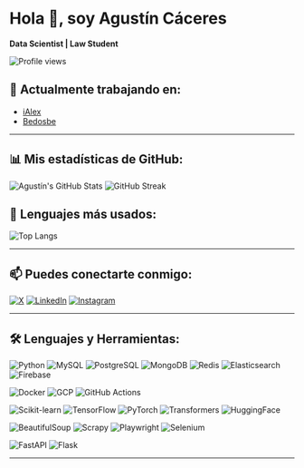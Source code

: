 # Hola 👋, soy Agustín Cáceres

**Data Scientist | Law Student**

![Profile views](https://komarev.com/ghpvc/?username=agustin-caceres&label=Profile%20views&color=0e75b6&style=flat)

## 🚀 Actualmente trabajando en:
- [iAlex](https://ialex.com)
- [Bedosbe](https://provhea.com/)

---

## 📊 Mis estadísticas de GitHub:
![Agustín's GitHub Stats](https://github-readme-stats.vercel.app/api?username=agustin-caceres&show_icons=true&theme=tokyonight)
![GitHub Streak](https://github-readme-streak-stats.herokuapp.com/?user=agustin-caceres&theme=tokyonight)

## 🎨 Lenguajes más usados:
![Top Langs](https://github-readme-stats.vercel.app/api/top-langs/?username=agustin-caceres&layout=compact&theme=tokyonight)

---

## 📫 Puedes conectarte conmigo:

[![X](https://img.shields.io/badge/X-000000?style=for-the-badge&logo=twitter&logoColor=white)](https://x.com/agustin_cceres)
[![LinkedIn](https://img.shields.io/badge/LinkedIn-0077B5?style=for-the-badge&logo=linkedin&logoColor=white)](https://www.linkedin.com/in/agustincaceres9)
[![Instagram](https://img.shields.io/badge/Instagram-E4405F?style=for-the-badge&logo=instagram&logoColor=white)](https://www.instagram.com/agustin__caceres/)

---

## 🛠️ Lenguajes y Herramientas:
![Python](https://img.shields.io/badge/Python-3776AB?style=for-the-badge&logo=python&logoColor=white)
![MySQL](https://img.shields.io/badge/MySQL-4479A1?style=for-the-badge&logo=mysql&logoColor=white)
![PostgreSQL](https://img.shields.io/badge/PostgreSQL-336791?style=for-the-badge&logo=postgresql&logoColor=white)
![MongoDB](https://img.shields.io/badge/MongoDB-47A248?style=for-the-badge&logo=mongodb&logoColor=white)
![Redis](https://img.shields.io/badge/Redis-DC382D?style=for-the-badge&logo=redis&logoColor=white)
![Elasticsearch](https://img.shields.io/badge/Elasticsearch-005571?style=for-the-badge&logo=elasticsearch&logoColor=white)
![Firebase](https://img.shields.io/badge/Firebase-FFCA28?style=for-the-badge&logo=firebase&logoColor=white)


![Docker](https://img.shields.io/badge/Docker-2496ED?style=for-the-badge&logo=docker&logoColor=white)
![GCP](https://img.shields.io/badge/Google%20Cloud-4285F4?style=for-the-badge&logo=google-cloud&logoColor=white)
![GitHub Actions](https://img.shields.io/badge/GitHub%20Actions-2088FF?style=for-the-badge&logo=github-actions&logoColor=white)


![Scikit-learn](https://img.shields.io/badge/Scikit--learn-F7931E?style=for-the-badge&logo=scikit-learn&logoColor=white)
![TensorFlow](https://img.shields.io/badge/TensorFlow-FF6F00?style=for-the-badge&logo=tensorflow&logoColor=white)
![PyTorch](https://img.shields.io/badge/PyTorch-EE4C2C?style=for-the-badge&logo=pytorch&logoColor=white)
![Transformers](https://img.shields.io/badge/Transformers-FFBF00?style=for-the-badge&logo=huggingface&logoColor=black)
![HuggingFace](https://img.shields.io/badge/HuggingFace-FFD700?style=for-the-badge&logo=huggingface&logoColor=black)


![BeautifulSoup](https://img.shields.io/badge/BeautifulSoup-4B8BBE?style=for-the-badge&logo=python&logoColor=white)
![Scrapy](https://img.shields.io/badge/Scrapy-88D400?style=for-the-badge&logo=scrapy&logoColor=white)
![Playwright](https://img.shields.io/badge/Playwright-2EAD33?style=for-the-badge&logo=playwright&logoColor=white)
![Selenium](https://img.shields.io/badge/Selenium-43B02A?style=for-the-badge&logo=selenium&logoColor=white)


![FastAPI](https://img.shields.io/badge/FastAPI-009688?style=for-the-badge&logo=fastapi&logoColor=white)
![Flask](https://img.shields.io/badge/Flask-000000?style=for-the-badge&logo=flask&logoColor=white)

---
